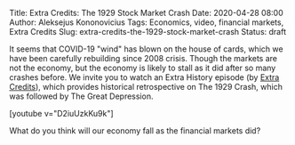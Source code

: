 Title: Extra Credits: The 1929 Stock Market Crash
Date: 2020-04-28 08:00
Author: Aleksejus Kononovicius
Tags: Economics, video, financial markets, Extra Credits
Slug: extra-credits-the-1929-stock-market-crash
Status: draft

It seems that COVID-19 "wind" has blown on the house of cards, which we have
been carefully rebuilding since 2008 crisis. Though the markets are not the
economy, but the economy is likely to stall as it did after so many crashes
before. We invite you to watch an Extra History episode (by
[Extra Credits](/tag/extra-credits/)), which provides historical retrospective
on The 1929 Crash, which was followed by The Great Depression.

[youtube v="D2iuUzkKu9k"]

What do you think will our economy fall as the financial markets did?
